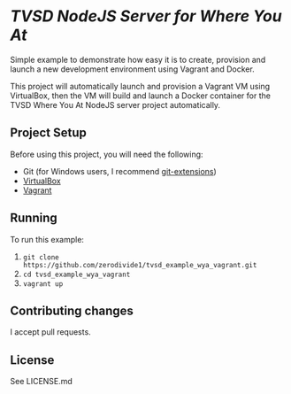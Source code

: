# _TVSD NodeJS Server for Where You At_

Simple example to demonstrate how easy it is to create, provision and launch
a new development environment using Vagrant and Docker.

This project will automatically launch and provision a Vagrant VM using VirtualBox,
then the VM will build and launch a Docker container for the TVSD Where You At NodeJS 
server project automatically.

## Project Setup

Before using this project, you will need the following:

- Git (for Windows users, I recommend [git-extensions](https://github.com/gitextensions/gitextensions))
- [VirtualBox](https://www.virtualbox.org/)
- [Vagrant](https://vagrantup.com/)

## Running
To run this example:

1. `git clone https://github.com/zerodivide1/tvsd_example_wya_vagrant.git`
2. `cd tvsd_example_wya_vagrant`
3. `vagrant up`

## Contributing changes

I accept pull requests.

## License

See LICENSE.md